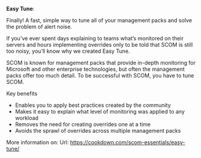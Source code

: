 ﻿**Easy Tune**:

Finally! A fast, simple way to tune all of your management packs and solve the problem of alert noise.

If you’ve ever spent days explaining to teams what’s monitored on their servers and hours implementing overrides only to be told that SCOM is still too noisy, you’ll know why we created Easy Tune.

SCOM is known for management packs that provide in-depth monitoring for Microsoft and other enterprise technologies, but often the management packs offer too much detail. To be successful with SCOM, you have to tune SCOM.

Key benefits
- Enables you to apply best practices created by the community
- Makes it easy to explain what level of monitoring was applied to any workload
- Removes the need for creating overrides one at a time
- Avoids the sprawl of overrides across multiple management packs

More information on:
Url: https://cookdown.com/scom-essentials/easy-tune/
